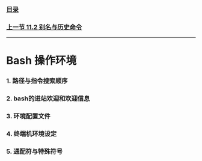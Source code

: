 ### [目录](https://github.com/Letitmiss/Linux-learning/blob/master/README.md)
### [上一节 11.2 别名与历史命令](https://github.com/Letitmiss/Linux-learning/edit/master/blog/11.2bash.md)
----

# Bash 操作环境
### 1. 路径与指令搜索顺序
### 2. bash的进站欢迎和欢迎信息 
### 3. 环境配置文件 
### 4. 终端机环境设定
### 5. 通配符与特殊符号
